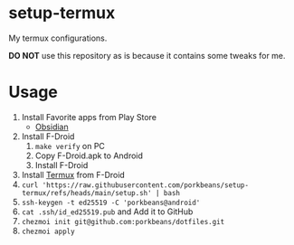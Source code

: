 # setup-termux

My termux configurations.

**DO NOT** use this repository as is because it contains some tweaks for me.

# Usage

1. Install Favorite apps from Play Store
    - [Obsidian](https://play.google.com/store/search?q=obsidian&c=apps)
1. Install F-Droid
    1. `make verify` on PC
    1. Copy F-Droid.apk to Android
    1. Install F-Droid
1. Install [Termux](https://f-droid.org/packages/com.termux/) from F-Droid
1. `curl 'https://raw.githubusercontent.com/porkbeans/setup-termux/refs/heads/main/setup.sh' | bash`
1. `ssh-keygen -t ed25519 -C 'porkbeans@android'`
1. `cat .ssh/id_ed25519.pub` and Add it to GitHub
1. `chezmoi init git@github.com:porkbeans/dotfiles.git`
1. `chezmoi apply`
